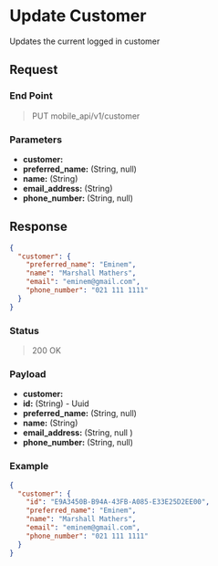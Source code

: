 # Update Customer

Updates the current logged in customer

## Request
### End Point
  > PUT mobile_api/v1/customer

### Parameters

- **customer:**
 - **preferred_name:** (String, null)
 - **name:** (String)
 - **email_address:** (String)
 - **phone_number:** (String, null)


## Response

```json
{
  "customer": {
    "preferred_name": "Eminem",
    "name": "Marshall Mathers",
    "email": "eminem@gmail.com",
    "phone_number": "021 111 1111"
  }
}
```

### Status
  > 200 OK

### Payload

- **customer:**
 - **id:** (String) - Uuid
 - **preferred_name:** (String,  null)
 - **name:** (String)
 - **email_address:** (String, null )
 - **phone_number:** (String, null)

### Example

```json
{
  "customer": {
    "id": "E9A3450B-B94A-43FB-A085-E33E25D2EE00",
    "preferred_name": "Eminem",
    "name": "Marshall Mathers",
    "email": "eminem@gmail.com",
    "phone_number": "021 111 1111"
  }
}
```
